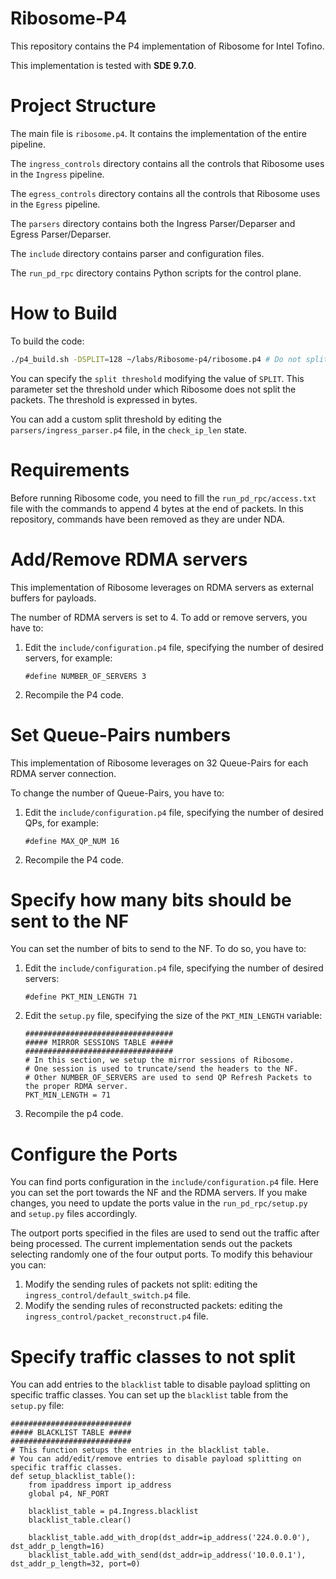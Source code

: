# Ribosome-P4
This repository contains the P4 implementation of Ribosome for Intel Tofino. 

This implementation is tested with **SDE 9.7.0**.

# Project Structure
The main file is `ribosome.p4`. It contains the implementation of the entire pipeline. 

The `ingress_controls` directory contains all the controls that Ribosome uses in the `Ingress` pipeline. 

The `egress_controls` directory contains all the controls that Ribosome uses in the `Egress` pipeline. 

The `parsers` directory contains both the Ingress Parser/Deparser and Egress Parser/Deparser.

The `include` directory contains parser and configuration files. 

The `run_pd_rpc` directory contains Python scripts for the control plane. 

# How to Build
To build the code: 
```bash 
./p4_build.sh -DSPLIT=128 ~/labs/Ribosome-p4/ribosome.p4 # Do not split packets with "length <= SPLIT"
```
You can specify the `split threshold` modifying the value of `SPLIT`. This parameter set the threshold under which 
Ribosome does not split the packets. The threshold is expressed in bytes. 

You can add a custom split threshold by editing the `parsers/ingress_parser.p4` file, in the `check_ip_len` state.

# Requirements 

Before running Ribosome code, you need to fill the `run_pd_rpc/access.txt` file with the commands to append 4 bytes at the end of packets.
In this repository, commands have been removed as they are under NDA.

# Add/Remove RDMA servers
This implementation of Ribosome leverages on RDMA servers as external buffers for payloads. 

The number of RDMA servers is set to 4. 
To add or remove servers, you have to: 

1. Edit the `include/configuration.p4` file, specifying the number of desired servers, for example: 
    ```p4
    #define NUMBER_OF_SERVERS 3 
    ```
2. Recompile the P4 code. 

# Set Queue-Pairs numbers

This implementation of Ribosome leverages on 32 Queue-Pairs for each RDMA server connection.

To change the number of Queue-Pairs, you have to:

1. Edit the `include/configuration.p4` file, specifying the number of desired QPs, for example:
    ```p4
    #define MAX_QP_NUM 16
    ```
2. Recompile the P4 code.

# Specify how many bits should be sent to the NF
You can set the number of bits to send to the NF. To do so, you have to: 

1. Edit the `include/configuration.p4` file, specifying the number of desired servers:
    ```p4
    #define PKT_MIN_LENGTH 71
    ```
2. Edit the `setup.py` file, specifying the size of the `PKT_MIN_LENGTH` variable: 
    ```python3
    #################################
    ##### MIRROR SESSIONS TABLE #####
    #################################
    # In this section, we setup the mirror sessions of Ribosome.
    # One session is used to truncate/send the headers to the NF.
    # Other NUMBER_OF_SERVERS are used to send QP Refresh Packets to the proper RDMA server.
    PKT_MIN_LENGTH = 71
    ```
3. Recompile the p4 code.

# Configure the Ports
You can find ports configuration in the `include/configuration.p4` file. Here you can set the port towards the NF and 
the RDMA servers. 
If you make changes, you need to update the ports value in the `run_pd_rpc/setup.py` and `setup.py` files accordingly. 

The outport ports specified in the files are used to send out the traffic after being processed. 
The current implementation sends out the packets selecting randomly one of the four output ports. 
To modify this behaviour you can:
1. Modify the sending rules of packets not split: editing the `ingress_control/default_switch.p4` file.
2. Modify the sending rules of reconstructed packets: editing the `ingress_control/packet_reconstruct.p4` file. 

# Specify traffic classes to not split
You can add entries to the `blacklist` table to disable payload splitting on specific traffic classes.
You can set up the `blacklist` table from the `setup.py` file:
```python3
###########################
##### BLACKLIST TABLE #####
###########################
# This function setups the entries in the blacklist table.
# You can add/edit/remove entries to disable payload splitting on specific traffic classes.
def setup_blacklist_table():
    from ipaddress import ip_address
    global p4, NF_PORT

    blacklist_table = p4.Ingress.blacklist
    blacklist_table.clear()

    blacklist_table.add_with_drop(dst_addr=ip_address('224.0.0.0'), dst_addr_p_length=16)
    blacklist_table.add_with_send(dst_addr=ip_address('10.0.0.1'), dst_addr_p_length=32, port=0)
```
